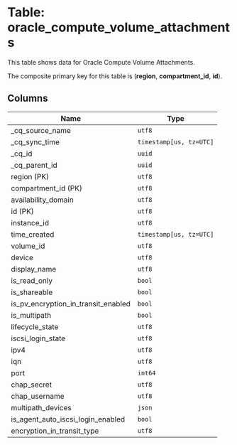 # Table: oracle_compute_volume_attachments

This table shows data for Oracle Compute Volume Attachments.

The composite primary key for this table is (**region**, **compartment_id**, **id**).

## Columns

| Name          | Type          |
| ------------- | ------------- |
|_cq_source_name|`utf8`|
|_cq_sync_time|`timestamp[us, tz=UTC]`|
|_cq_id|`uuid`|
|_cq_parent_id|`uuid`|
|region (PK)|`utf8`|
|compartment_id (PK)|`utf8`|
|availability_domain|`utf8`|
|id (PK)|`utf8`|
|instance_id|`utf8`|
|time_created|`timestamp[us, tz=UTC]`|
|volume_id|`utf8`|
|device|`utf8`|
|display_name|`utf8`|
|is_read_only|`bool`|
|is_shareable|`bool`|
|is_pv_encryption_in_transit_enabled|`bool`|
|is_multipath|`bool`|
|lifecycle_state|`utf8`|
|iscsi_login_state|`utf8`|
|ipv4|`utf8`|
|iqn|`utf8`|
|port|`int64`|
|chap_secret|`utf8`|
|chap_username|`utf8`|
|multipath_devices|`json`|
|is_agent_auto_iscsi_login_enabled|`bool`|
|encryption_in_transit_type|`utf8`|
